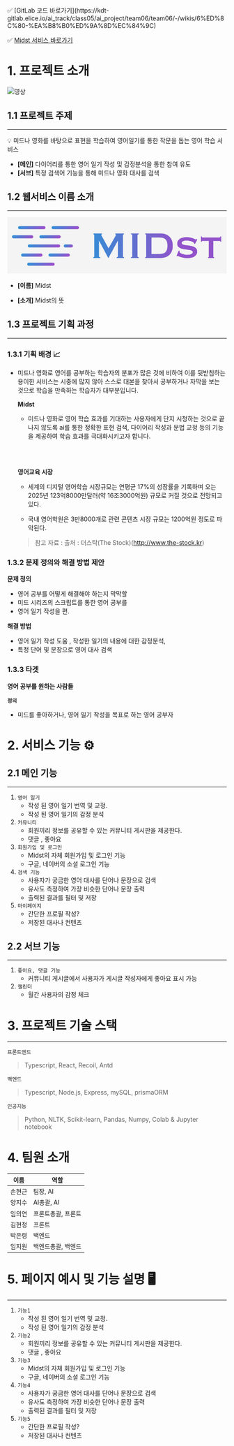 <aside>
✅ [GitLab 코드 바로가기](https://kdt-gitlab.elice.io/ai_track/class05/ai_project/team06/team06/-/wikis/6%ED%8C%80-%EA%B8%B0%ED%9A%8D%EC%84%9C)

</aside>

<aside>

✅ [Midst 서비스 바로가기](https://kdt-gitlab.elice.io/ai_track/class05/ai_project/team06/team06/-/wikis/6%ED%8C%80-%EA%B8%B0%ED%9A%8D%EC%84%9C)

</aside>

# 1. 프로젝트 소개

![영상](<https://github.com/hyungeunseanson/sonsweb2/blob/main/Screen%20Recording%202022-11-25%20at%202.58.26%20AM%20(1)%20(1).gif?raw=true>)

## 1.1 프로젝트 주제

---

<aside>
💡 미드나 영화를 바탕으로 표현을 학습하여 영어일기를 통한 작문을 돕는 영어 학습 서비스

</aside>

- **[메인]** 다이어리를 통한 영어 일기 작성 및 감정분석을 통한 참여 유도
- **[서브]** 특정 검색어 기능을 통해 미드나 영화 대사를 검색

## 1.2 웹서비스 이름 소개

---

![로고](https://github.com/hyungeunseanson/sonsweb2/blob/main/Screenshot%202022-12-13%20at%205.05.00%20PM.png?raw=true)

<aside>

- **[이름]** Midst

- **[소개]** Midst의 뜻

</aside>

## 1.3 프로젝트 기획 과정

---

### 1.3.1 기획 배경 📈

- 미드나 영화로 영어를 공부하는 학습자의 분포가 많은 것에 비하여 이를 뒷받침하는 용이한 서비스는 시중에 많지 않아 스스로 대본을 찾아서 공부하거나 자막을 보는 것으로 학습을 만족하는 학습자가 대부분입니다.

   <aside>

  **Midst**

  - 미드나 영화로 영어 학습 효과를 기대하는 사용자에게 단지 시청하는 것으로 끝나지 않도록 ai를 통한 정확한 표현 검색, 다이어리 작성과 문법 교정 등의 기능을 제공하여 학습 효과를 극대화시키고자 합니다.

   </aside>

  </br> </br>

   <aside>

  **영어교육 시장**

  - 세계의 디지털 영어학습 시장규모는 연평균 17%의 성장률을 기록하며 오는 2025년 123억8000만달러(약 16조3000억원) 규모로 커질 것으로 전망되고 있다.

  - 국내 영어학원은 3만8000개로 관련 콘텐츠 시장 규모는 1200억원 정도로 파악된다.

  > 참고 자료 : 출처 : 더스탁(The Stock)(http://www.the-stock.kr)

   </aside>

### 1.3.2 문제 정의와 해결 방법 제안

<aside>

**문제 정의**

</aside>

- 영어 공부를 어떻게 해결해야 하는지 막막할
- 미드 시리즈의 스크립트를 통한 영어 공부를
- 영어 일기 작성을 편.

<aside>

**해결 방법**

</aside>

- 영어 일기 작성 도움 , 작성한 일기의 내용에 대한 감정분석,
- 특정 단어 및 문장으로 영어 대사 검색

### 1.3.3 타겟

<aside>

**영어 공부를 원하는 사람들**

**`정의`**

- 미드를 좋아하거나, 영어 일기 작성을 목표로 하는 영어 공부자

</aside>

# 2. 서비스 기능 ⚙️

## 2.1 메인 기능

---

1. `영어 일기`
   - 작성 된 영어 일기 번역 및 교정.
   - 작성 된 영어 일기의 감정 분석
2. `커뮤니티`
   - 회원끼리 정보를 공유할 수 있는 커뮤니티 게시판을 제공한다.
   - 댓글 , 좋아요
3. `회원가입 및 로그인`
   - Midst의 자체 회원가입 및 로그인 기능
   - 구글, 네이버의 소셜 로그인 기능
4. `검색 기능`
   - 사용자가 궁금한 영어 대사를 단어나 문장으로 검색
   - 유사도 측정하여 가장 비슷한 단어나 문장 출력
   - 출력된 결과를 필터 및 저장
5. `마이페이지`
   - 간단한 프로필 작성?
   - 저장된 대사나 컨텐츠

## 2.2 **서브 기능**

---

1. `좋아요, 댓글 기능`
   - 커뮤니티 게시글에서 사용자가 게시글 작성자에게 좋아요 표시 가능
2. `캘린더`
   - 월간 사용자의 감정 체크

# 3. 프로젝트 기술 스택

---

`프론트엔드`

> Typescript, React, Recoil, Antd

`백엔드`

> Typescript, Node.js, Express, mySQL, prismaORM

`인공지능`

> Python, NLTK, Scikit-learn, Pandas, Numpy, Colab & Jupyter notebook

# 4. 팀원 소개

| 이름   | 역할                 |
| ------ | -------------------- |
| 손현근 | 팀장, AI             |
| 양지수 | AI총괄, AI           |
| 임의연 | 프론트총괄, 프론트   |
| 김현정 | 프론트               |
| 박은령 | 백엔드               |
| 임지원 | 백엔드총괄, 백엔드 |

# 5. 페이지 예시 및 기능 설명 **🖥️**

---

1. `기능1`
   - 작성 된 영어 일기 번역 및 교정.
   - 작성 된 영어 일기의 감정 분석
2. `기능2`
   - 회원끼리 정보를 공유할 수 있는 커뮤니티 게시판을 제공한다.
   - 댓글 , 좋아요
3. `기능3`
   - Midst의 자체 회원가입 및 로그인 기능
   - 구글, 네이버의 소셜 로그인 기능
4. `기능4`
   - 사용자가 궁금한 영어 대사를 단어나 문장으로 검색
   - 유사도 측정하여 가장 비슷한 단어나 문장 출력
   - 출력된 결과를 필터 및 저장
5. `기능5`
   - 간단한 프로필 작성?
   - 저장된 대사나 컨텐츠
